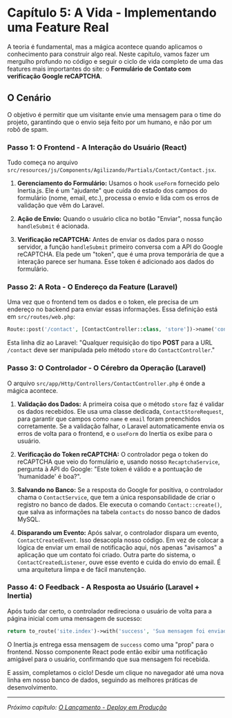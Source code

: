 # Capítulo 5: A Vida - Implementando uma Feature Real

A teoria é fundamental, mas a mágica acontece quando aplicamos o conhecimento para construir algo real. Neste capítulo, vamos fazer um mergulho profundo no código e seguir o ciclo de vida completo de uma das features mais importantes do site: o **Formulário de Contato com verificação Google reCAPTCHA**.

## O Cenário

O objetivo é permitir que um visitante envie uma mensagem para o time do projeto, garantindo que o envio seja feito por um humano, e não por um robô de spam.

### Passo 1: O Frontend - A Interação do Usuário (React)

Tudo começa no arquivo `src/resources/js/Components/Agilizando/Partials/Contact/Contact.jsx`.

1.  **Gerenciamento do Formulário:** Usamos o hook `useForm` fornecido pelo Inertia.js. Ele é um "ajudante" que cuida do estado dos campos do formulário (nome, email, etc.), processa o envio e lida com os erros de validação que vêm do Laravel.

2.  **Ação de Envio:** Quando o usuário clica no botão "Enviar", nossa função `handleSubmit` é acionada.

3.  **Verificação reCAPTCHA:** Antes de enviar os dados para o nosso servidor, a função `handleSubmit` primeiro conversa com a API do Google reCAPTCHA. Ela pede um "token", que é uma prova temporária de que a interação parece ser humana. Esse token é adicionado aos dados do formulário.

### Passo 2: A Rota - O Endereço da Feature (Laravel)

Uma vez que o frontend tem os dados e o token, ele precisa de um endereço no backend para enviar essas informações. Essa definição está em `src/routes/web.php`:

```php
Route::post('/contact', [ContactController::class, 'store'])->name('contact.store');
```

Esta linha diz ao Laravel: "Qualquer requisição do tipo **POST** para a URL `/contact` deve ser manipulada pelo método `store` do `ContactController`."

### Passo 3: O Controlador - O Cérebro da Operação (Laravel)

O arquivo `src/app/Http/Controllers/ContactController.php` é onde a mágica acontece.

1.  **Validação dos Dados:** A primeira coisa que o método `store` faz é validar os dados recebidos. Ele usa uma classe dedicada, `ContactStoreRequest`, para garantir que campos como `name` e `email` foram preenchidos corretamente. Se a validação falhar, o Laravel automaticamente envia os erros de volta para o frontend, e o `useForm` do Inertia os exibe para o usuário.

2.  **Verificação do Token reCAPTCHA:** O controlador pega o token do reCAPTCHA que veio do formulário e, usando nosso `RecaptchaService`, pergunta à API do Google: "Este token é válido e a pontuação de 'humanidade' é boa?".

3.  **Salvando no Banco:** Se a resposta do Google for positiva, o controlador chama o `ContactService`, que tem a única responsabilidade de criar o registro no banco de dados. Ele executa o comando `Contact::create()`, que salva as informações na tabela `contacts` do nosso banco de dados MySQL.

4.  **Disparando um Evento:** Após salvar, o controlador dispara um evento, `ContactCreatedEvent`. Isso desacopla nosso código. Em vez de colocar a lógica de enviar um email de notificação aqui, nós apenas "avisamos" a aplicação que um contato foi criado. Outra parte do sistema, o `ContactCreatedListener`, ouve esse evento e cuida do envio do email. É uma arquitetura limpa e de fácil manutenção.

### Passo 4: O Feedback - A Resposta ao Usuário (Laravel + Inertia)

Após tudo dar certo, o controlador redireciona o usuário de volta para a página inicial com uma mensagem de sucesso:

```php
return to_route('site.index')->with('success', 'Sua mensagem foi enviada com sucesso!');
```

O Inertia.js entrega essa mensagem de `success` como uma "prop" para o frontend. Nosso componente React pode então exibir uma notificação amigável para o usuário, confirmando que sua mensagem foi recebida.

E assim, completamos o ciclo! Desde um clique no navegador até uma nova linha em nosso banco de dados, seguindo as melhores práticas de desenvolvimento.

---

*Próximo capítulo: [O Lançamento - Deploy em Produção](./05-deploy-em-producao.md)*
